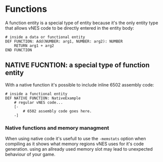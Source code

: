 # Functions
A function entity is a special type of entity because it's the only entity type that allows vNES code to be directly entered in the entity body:
````
# inside a data or functional entity
DEF FUNCTION: Add(NUMBER: arg1, NUMBER: arg2): NUMBER
    RETURN arg1 + arg2
END FUNCTION
````
## NATIVE FUCNTION: a special type of function entity
With a native function it's possible to include inline 6502 assembly code:
````
# inside a functional entity
DEF NATIVE FUNCTION: NativeExample
    # regular vNES code...
    [-
        # 6502 assembly code goes here.
    -]
````
### Native functions and memory managment
When using native code it's usefull to use the `-memstats` option when compiling  as it shows what memory regions vNES uses for it's code generation. using an allready used memory slot may lead to unexpected behaviour of your game.

